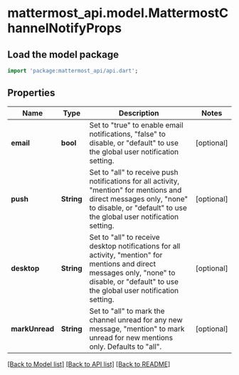 # mattermost_api.model.MattermostChannelNotifyProps

## Load the model package
```dart
import 'package:mattermost_api/api.dart';
```

## Properties
Name | Type | Description | Notes
------------ | ------------- | ------------- | -------------
**email** | **bool** | Set to \"true\" to enable email notifications, \"false\" to disable, or \"default\" to use the global user notification setting. | [optional] 
**push** | **String** | Set to \"all\" to receive push notifications for all activity, \"mention\" for mentions and direct messages only, \"none\" to disable, or \"default\" to use the global user notification setting. | [optional] 
**desktop** | **String** | Set to \"all\" to receive desktop notifications for all activity, \"mention\" for mentions and direct messages only, \"none\" to disable, or \"default\" to use the global user notification setting. | [optional] 
**markUnread** | **String** | Set to \"all\" to mark the channel unread for any new message, \"mention\" to mark unread for new mentions only. Defaults to \"all\". | [optional] 

[[Back to Model list]](../GENERATED_README.md#documentation-for-models) [[Back to API list]](../GENERATED_README.md#documentation-for-api-endpoints) [[Back to README]](../GENERATED_README.md)


